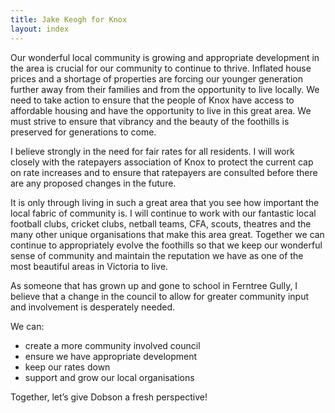 ```yaml
---
title: Jake Keogh for Knox
layout: index
---
```


Our wonderful local community is growing and appropriate development in the area is crucial for our community to continue to thrive. Inflated house prices and a shortage of properties are forcing our younger generation further away from their families and from the opportunity to live locally. We need to take action to ensure that the people of Knox have access to affordable housing and have the opportunity to live in this great area. We must strive to ensure that vibrancy and the beauty of the foothills is preserved for generations to come.

I believe strongly in the need for fair rates for all residents. I will work closely with the ratepayers association of Knox to protect the current cap on rate increases and to ensure that ratepayers are consulted before there are any proposed changes in the future.

It is only through living in such a great area that you see how important the local fabric of community is. I will continue to work with our fantastic local football clubs, cricket clubs, netball teams, CFA, scouts, theatres and the many other unique organisations that make this area great. Together we can continue to appropriately evolve the foothills so that we keep our wonderful sense of community and maintain the reputation we have as one of the most beautiful areas in Victoria to live.


As someone that has grown up and gone to school in Ferntree Gully, I believe that a change in the council to allow for greater community input and involvement is desperately needed.

We can:

- create a more community involved council
- ensure we have appropriate development
- keep our rates down
- support and grow our local organisations

Together, let’s give Dobson a fresh perspective!
